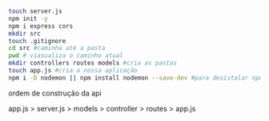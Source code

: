 ```bash

touch server.js
npm init -y
npm i express cors
mkdir src
touch .gitignore
cd src #caminha até a pasta
pwd # viasualiza o caminho atual
mkdir controllers routes models #cria as pastas
touch app.js #cria a nossa aplicação
npm i -D nodemon || npm install nodemon --save-dev #para desistalar npm uninstall nodemon

```

ordem de construção da api

app.js > server.js > models > controller > routes > app.js